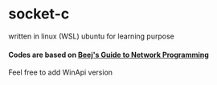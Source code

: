 # socket-c
written in linux (WSL) ubuntu for learning purpose

#### Codes are based on [Beej's Guide to Network Programming](https://www.beej.us/guide/bgnet/html/ "Beej's Guide to Network Programming")

Feel free to add WinApi version
